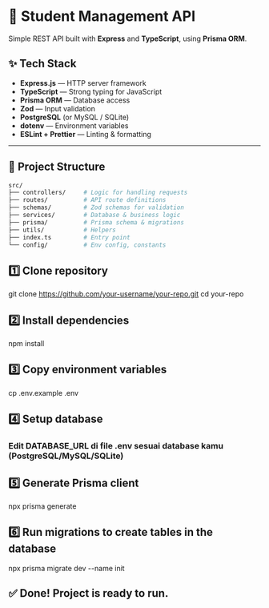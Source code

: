 # 🚀 Student Management API

Simple REST API built with **Express** and **TypeScript**, using **Prisma ORM**.

## ✨ Tech Stack

- **Express.js** — HTTP server framework
- **TypeScript** — Strong typing for JavaScript
- **Prisma ORM** — Database access
- **Zod** — Input validation
- **PostgreSQL** (or MySQL / SQLite)
- **dotenv** — Environment variables
- **ESLint + Prettier** — Linting & formatting

---

## 📁 Project Structure

```bash
src/
├── controllers/     # Logic for handling requests
├── routes/          # API route definitions
├── schemas/         # Zod schemas for validation
├── services/        # Database & business logic
├── prisma/          # Prisma schema & migrations
├── utils/           # Helpers
├── index.ts         # Entry point
└── config/          # Env config, constants
```

## 1️⃣ Clone repository

git clone https://github.com/your-username/your-repo.git
cd your-repo

## 2️⃣ Install dependencies

npm install

## 3️⃣ Copy environment variables

cp .env.example .env

## 4️⃣ Setup database

### Edit DATABASE_URL di file .env sesuai database kamu (PostgreSQL/MySQL/SQLite)

## 5️⃣ Generate Prisma client

npx prisma generate

## 6️⃣ Run migrations to create tables in the database

npx prisma migrate dev --name init

## ✅ Done! Project is ready to run.
